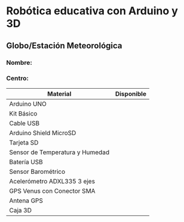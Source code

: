 

# Robótica educativa con Arduino y 3D 

## Globo/Estación Meteorológica

### Nombre: 
### Centro:


|Material|Disponible|
|---|---|
|Arduino UNO||
|Kit Básico||
|Cable USB||
|Arduino Shield MicroSD||
|Tarjeta SD||
|Sensor de Temperatura y Humedad||
|Batería USB||
|Sensor Barométrico||
|Acelerómetro ADXL335 3 ejes||
|GPS Venus con Conector SMA||
|Antena GPS||
|Caja 3D||